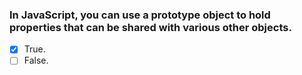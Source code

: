 ### In JavaScript, you can use a prototype object to hold properties that can be shared with various other objects.

- [x] True.
- [ ] False.
